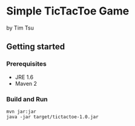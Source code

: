 # Simple TicTacToe Game #
by Tim Tsu

## Getting started ##
### Prerequisites ###
* JRE 1.6
* Maven 2

### Build and Run ###
    mvn jar:jar
    java -jar target/tictactoe-1.0.jar
